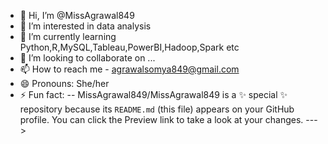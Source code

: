 - 👋 Hi, I’m @MissAgrawal849
- 👀 I’m interested in data analysis
- 🌱 I’m currently learning Python,R,MySQL,Tableau,PowerBI,Hadoop,Spark etc
- 💞️ I’m looking to collaborate on ...
- 📫 How to reach me - agrawalsomya849@gmail.com
- 😄 Pronouns: She/her
- ⚡ Fun fact: --
MissAgrawal849/MissAgrawal849 is a ✨ special ✨ repository because its `README.md` (this file) appears on your GitHub profile.
You can click the Preview link to take a look at your changes.
--->
